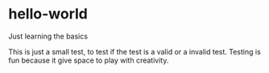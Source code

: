 # hello-world
Just learning the basics

This is just a small test, to test if the test is a valid or a invalid test. 
Testing is fun because it give space to play with creativity.
